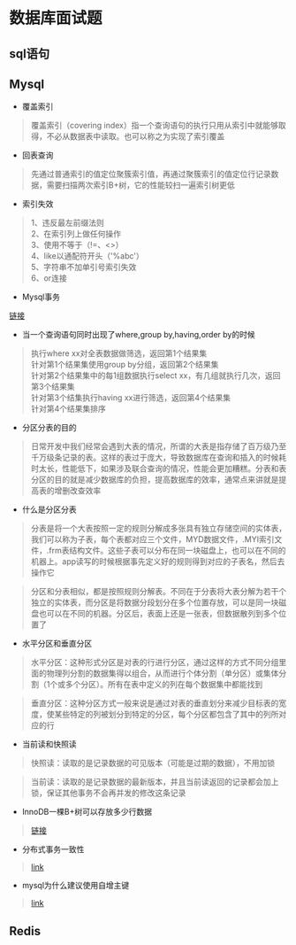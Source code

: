 # 数据库面试题

## sql语句



## Mysql

- 覆盖索引

> 覆盖索引（covering index）指一个查询语句的执行只用从索引中就能够取得，不必从数据表中读取。也可以称之为实现了索引覆盖

- 回表查询

> 先通过普通索引的值定位聚簇索引值，再通过聚簇索引的值定位行记录数据，需要扫描两次索引B+树，它的性能较扫一遍索引树更低

- 索引失效

> 1、违反最左前缀法则  
> 2、在索引列上做任何操作  
> 3、使用不等于（!=、<>）  
> 4、like以通配符开头（'%abc'）  
> 5、字符串不加单引号索引失效  
> 6、or连接  

- Mysql事务

[链接](https://zhuanlan.zhihu.com/p/148035779)

- 当一个查询语句同时出现了where,group by,having,order by的时候

> 执行where xx对全表数据做筛选，返回第1个结果集  
> 针对第1个结果集使用group by分组，返回第2个结果集  
> 针对第2个结果集中的每1组数据执行select xx，有几组就执行几次，返回第3个结果集  
> 针对第3个结集执行having xx进行筛选，返回第4个结果集  
> 针对第4个结果集排序  

- 分区分表的目的

> 日常开发中我们经常会遇到大表的情况，所谓的大表是指存储了百万级乃至千万级条记录的表。这样的表过于庞大，导致数据库在查询和插入的时候耗时太长，性能低下，如果涉及联合查询的情况，性能会更加糟糕。分表和表分区的目的就是减少数据库的负担，提高数据库的效率，通常点来讲就是提高表的增删改查效率

- 什么是分区分表

> 分表是将一个大表按照一定的规则分解成多张具有独立存储空间的实体表，我们可以称为子表，每个表都对应三个文件，MYD数据文件，.MYI索引文件，.frm表结构文件。这些子表可以分布在同一块磁盘上，也可以在不同的机器上。app读写的时候根据事先定义好的规则得到对应的子表名，然后去操作它  

> 分区和分表相似，都是按照规则分解表。不同在于分表将大表分解为若干个独立的实体表，而分区是将数据分段划分在多个位置存放，可以是同一块磁盘也可以在不同的机器。分区后，表面上还是一张表，但数据散列到多个位置了  

- 水平分区和垂直分区

> 水平分区：这种形式分区是对表的行进行分区，通过这样的方式不同分组里面的物理列分割的数据集得以组合，从而进行个体分割（单分区）或集体分割（1个或多个分区）。所有在表中定义的列在每个数据集中都能找到  

> 垂直分区：这种分区方式一般来说是通过对表的垂直划分来减少目标表的宽度，使某些特定的列被划分到特定的分区，每个分区都包含了其中的列所对应的行

- 当前读和快照读

> 快照读：读取的是记录数据的可见版本（可能是过期的数据），不用加锁

> 当前读：读取的是记录数据的最新版本，并且当前读返回的记录都会加上锁，保证其他事务不会再并发的修改这条记录  

- InnoDB一棵B+树可以存放多少行数据

> [链接](https://mp.weixin.qq.com/s/xUJp62fFXC3_AJvAqQ0jZw)

- 分布式事务一致性

> [link](https://zhuanlan.zhihu.com/p/33999708)

- mysql为什么建议使用自增主键

> [link](https://blog.csdn.net/Dopamy_BusyMonkey/article/details/51601212)

## Redis

